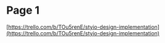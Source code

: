 # Page 1

[https://trello.com/b/TOu5renE/styio-design-implementation](https://trello.com/b/TOu5renE/styio-design-implementation)
